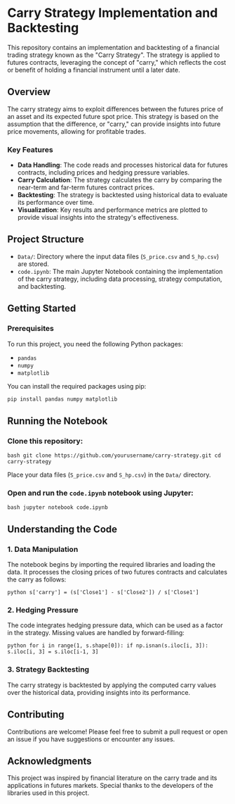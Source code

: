 # Carry Strategy Implementation and Backtesting

This repository contains an implementation and backtesting of a financial trading strategy known as the "Carry Strategy". The strategy is applied to futures contracts, leveraging the concept of "carry," which reflects the cost or benefit of holding a financial instrument until a later date.

## Overview

The carry strategy aims to exploit differences between the futures price of an asset and its expected future spot price. This strategy is based on the assumption that the difference, or "carry," can provide insights into future price movements, allowing for profitable trades.

### Key Features

- **Data Handling**: The code reads and processes historical data for futures contracts, including prices and hedging pressure variables.
- **Carry Calculation**: The strategy calculates the carry by comparing the near-term and far-term futures contract prices.
- **Backtesting**: The strategy is backtested using historical data to evaluate its performance over time.
- **Visualization**: Key results and performance metrics are plotted to provide visual insights into the strategy's effectiveness.

## Project Structure

- `Data/`: Directory where the input data files (`S_price.csv` and `S_hp.csv`) are stored.
- `code.ipynb`: The main Jupyter Notebook containing the implementation of the carry strategy, including data processing, strategy computation, and backtesting.

## Getting Started

### Prerequisites

To run this project, you need the following Python packages:

- `pandas`
- `numpy`
- `matplotlib`

You can install the required packages using pip:

```bash
pip install pandas numpy matplotlib
```

## Running the Notebook

### Clone this repository:

``bash
git clone https://github.com/yourusername/carry-strategy.git
cd carry-strategy
``

Place your data files (`S_price.csv` and `S_hp.csv`) in the `Data/` directory.

### Open and run the `code.ipynb` notebook using Jupyter:

``bash
jupyter notebook code.ipynb
``

## Understanding the Code

### 1. Data Manipulation

The notebook begins by importing the required libraries and loading the data. It processes the closing prices of two futures contracts and calculates the carry as follows:

``python
s['carry'] = (s['Close1'] - s['Close2']) / s['Close1']
``

### 2. Hedging Pressure

The code integrates hedging pressure data, which can be used as a factor in the strategy. Missing values are handled by forward-filling:

``python
for i in range(1, s.shape[0]):
    if np.isnan(s.iloc[i, 3]):
        s.iloc[i, 3] = s.iloc[i-1, 3]
``

### 3. Strategy Backtesting

The carry strategy is backtested by applying the computed carry values over the historical data, providing insights into its performance.

## Contributing

Contributions are welcome! Please feel free to submit a pull request or open an issue if you have suggestions or encounter any issues.


## Acknowledgments

This project was inspired by financial literature on the carry trade and its applications in futures markets. Special thanks to the developers of the libraries used in this project.

